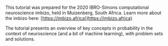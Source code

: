 This tutorial was prepared for the 2020 IBRO-Simons computational neuroscience imbizo, held in Muizenberg, South Africa. Learn more about the imbizo here: [https://imbizo.africa](https://imbizo.africa)

The tutorial presents an overview of key concepts in probability in the context of neuroscience (and a bit of machine learning), with problem sets and solutions.
